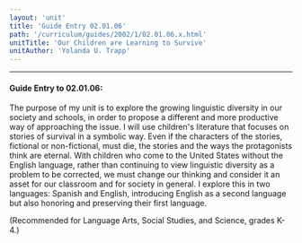 ```yaml
---
layout: 'unit'
title: 'Guide Entry 02.01.06'
path: '/curriculum/guides/2002/1/02.01.06.x.html'
unitTitle: 'Our Children are Learning to Survive'
unitAuthor: 'Yolanda U. Trapp'
---
```


<body>
<hr/>
 <h4>
  Guide Entry to 02.01.06:
 </h4>
 <p>
  The purpose of my unit is to explore the growing linguistic diversity in our society and schools, in order to propose a different and more productive way of approaching the issue. I will use children's literature that focuses on stories of survival in a symbolic way. Even if the characters of the stories, fictional or non-fictional, must die, the stories and the ways the protagonists think are eternal. With children who come to the United States without the English language, rather than continuing to view linguistic diversity as a problem to be corrected, we must change our thinking and consider it an asset for our classroom and for society in general. I explore this in two languages: Spanish and English, introducing English as a second language but also honoring and preserving their first language.
 </p>
<p>
  (Recommended for Language Arts, Social Studies, and Science, grades K-4.)
 </p>

</body>
